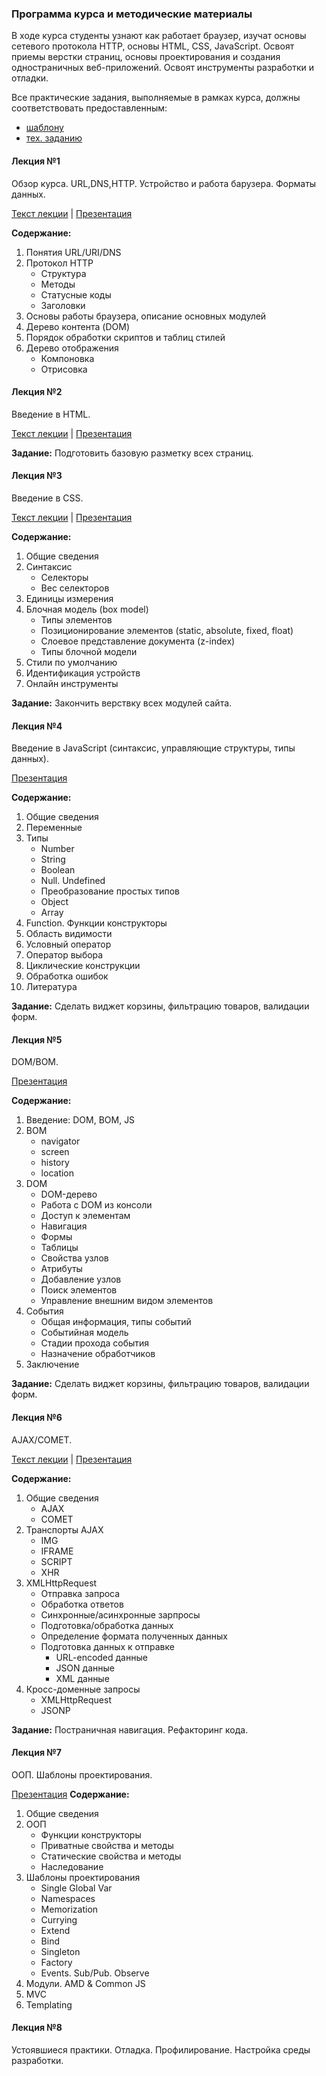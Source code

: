 ### Программа курса и методические материалы

В ходе курса студенты узнают как работает браузер, изучат основы сетевого протокола HTTP, основы HTML, CSS, JavaScript.
Освоят приемы верстки страниц, основы проектирования и создания одностраничных веб-приложений. Освоят инструменты разработки и отладки.

Все практические задания, выполняемые в рамках курса, должны соответствовать предоставленным:

* [шаблону](/training-materials/front-end-dive-in-course/course-task/mockup.pdf)
* [тех. заданию](/training-materials/front-end-dive-in-course/course-task/task.pdf)


#### Лекция №1

Обзор курса. URL,DNS,HTTP. Устройство и работа барузера. Форматы данных.

[Текст лекции](/training-materials/front-end-dive-in-course/lecture-1/L1-content.pdf) |
[Презентация](/training-materials/front-end-dive-in-course/lecture-1/L1-keynotes.pdf)

__Содержание:__

1. Понятия URL/URI/DNS
2. Протокол HTTP
    * Структура
    * Методы
    * Статусные коды
    * Заголовки
3. Основы работы браузера, описание основных модулей
4. Дерево контента (DOM)
5. Порядок обработки скриптов и таблиц стилей
6. Дерево отображения
    * Компоновка
    * Отрисовка



#### Лекция №2

Введение в HTML.

[Текст лекции](/training-materials/front-end-dive-in-course/lecture-2/L2-content.pdf) |
[Презентация](/training-materials/front-end-dive-in-course/lecture-2/L2-keynotes.pdf)

__Задание:__
Подготовить базовую разметку всех страниц.



#### Лекция №3

Введение в CSS.

[Текст лекции](/training-materials/front-end-dive-in-course/lecture-3/L3-content.pdf) |
[Презентация](/training-materials/front-end-dive-in-course/lecture-3/L3-keynotes.pdf)

__Содержание:__

1. Общие сведения
2. Синтаксис
    * Селекторы
    * Вес селекторов
3. Единицы измерения
4. Блочная модель (box model)
    * Типы элементов
    * Позиционирование элементов (static, absolute, fixed, float)
    * Слоевое представление документа (z-index)
    * Типы блочной модели
5. Стили по умолчанию
6. Идентификация устройств
7. Он­лайн инструменты

__Задание:__
Закончить верствку всех модулей сайта.



#### Лекция №4

Введение в JavaScript (синтаксис, управляющие структуры, типы данных).

[Презентация](/training-materials/front-end-dive-in-course/lecture-4/L4-keynotes.pdf)

__Содержание:__

1. Общие сведения
2. Переменные
3. Типы
	* Number
	* String
	* Boolean
	* Null. Undefined
	* Преобразование простых типов
	* Object
	* Array
9. Function. Функции конструкторы
10. Область видимости
11. Условный оператор
12. Оператор выбора
13. Циклические конструкции
14. Обработка ошибок
15. Литература

__Задание:__
Сделать виджет корзины, фильтрацию товаров, валидации форм.



#### Лекция №5

DOM/BOM.

[Презентация](/training-materials/front-end-dive-in-course/lecture-5/L5-DOM.pdf)

__Содержание:__

1. Введение: DOM, BOM, JS
2. BOM
    * navigator
    * screen
    * history
    * location
3. DOM
    * DOM-дерево
    * Работа с DOM из консоли
    * Доступ к элементам
    * Навигация
    * Формы
    * Таблицы
    * Свойства узлов
    * Атрибуты
    * Добавление узлов
    * Поиск элементов
    * Управление внешним видом элементов
4. События
    * Общая информация, типы событий
    * Событийная модель
    * Стадии прохода события
    * Назначение обработчиков
5. Заключение

__Задание:__
Сделать виджет корзины, фильтрацию товаров, валидации форм.



#### Лекция №6

AJAX/COMET.

[Текст лекции](/training-materials/front-end-dive-in-course/lecture-6/L6-content.pdf) |
[Презентация](/training-materials/front-end-dive-in-course/lecture-6/L6-keynotes.pdf)

__Содержание:__

1. Общие сведения
    * AJAX
    * COMET
2. Транспорты AJAX
    * IMG
    * IFRAME
    * SCRIPT
    * XHR
3. XMLHttpRequest
    * Отправка запроса
    * Обработка ответов
    * Синхронные/асинхронные зарпросы
    * Подготовка/обработка данных
    * Определение формата полученных данных
    * Подготовка данных к отправке
        * URL-encoded данные
        * JSON данные
        * XML данные
4. Кросс-доменные запросы
    * XMLHttpRequest
    * JSONP

__Задание:__
Постраничная навигация. Рефакторинг кода.



#### Лекция №7

ООП. Шаблоны проектирования.

[Презентация](/training-materials/front-end-dive-in-course/lecture-7/L7-keynotes.pdf)
__Содержание:__

1. Общие сведения
2. ООП
    * Функции конструкторы
    * Приватные свойства и методы
    * Статические свойства и методы
    * Наследование
3. Шаблоны проектирования
    * Single Global Var
    * Namespaces
    * Memorization
    * Currying
    * Extend
    * Bind
    * Singleton
    * Factory
    * Events. Sub/Pub. Observe
4. Модули. AMD & Common JS
5. MVC
6. Templating


#### Лекция №8

Устоявшиеся практики. Отладка. Профилирование. Настройка среды разработки.